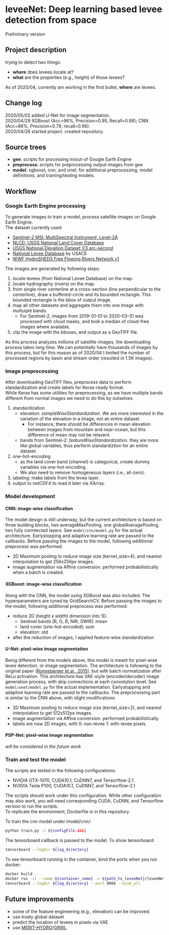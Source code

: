 # leveeNet: Deep learning based levee detection from space  
Preliminary version   
## Project description  
trying to detect two things:  
- **where** does levees locate at?  
- **what** are the properties (e.g., height) of those levees?  
  
As of 2020/04, currently am working in the first bullet, **where** are levees.  
  
## Change log  
2020/05/02 added U-Net for image segmentation.  
2020/04/29 XGBoost (Acc=96%, Precision=0.95, Recall=0.98); CNN (Acc=86%, Precision=0.79, recall=0.96).  
2020/04/26 started project. created repository.  
  
## Source trees  
- **gee**: scripts for processing in/out-of Google Earth Engine  
- **preprocess**: scripts for preprocessing output images from gee  
- **model**: xgboost, cnn, and unet. for additional preprocessing, model definitions, and training/testing models.  
  
## Workflow  
### Google Earth Engine processing  
To generate images to train a model, process satellite-images on Google Earth Engine.  
The dataset currently used:  
- [Sentinel-2 MSI: MultiSpectral Instrument, Level-2A](https://developers.google.com/earth-engine/datasets/catalog/COPERNICUS_S2_SR)
- [NLCD: USGS National Land Cover Database](https://developers.google.com/earth-engine/datasets/catalog/USGS_NLCD)
- [USGS National Elevation Dataset 1/3 arc-second](https://developers.google.com/earth-engine/datasets/catalog/USGS_NED)
- [National Levee Database](https://levees.sec.usace.army.mil/#/) by USACE  
- [WWF HydroSHEDS Free Flowing Rivers Network v1](https://developers.google.com/earth-engine/datasets/catalog/WWF_HydroSHEDS_v1_FreeFlowingRivers)  
  
The images are generated by following steps:  
1. locate levees (from National Levee Database) on the map.  
2. locate hydrography (rivers) on the map.  
3. from single river centerline at a cross-section (line perpendicular to the centerline), draw a buffered-circle and its bounded rectangle. This bounded rectangle is the bbox of output image.  
4. map all other datasets and aggregate them into one image with multuiple bands.  
   - For Sentinel-2, images from 2019-01-01 to 2020-03-31 was processed with cloud masks, and took a median of cloud-free images where available.  
5. clip the image with the bboxes, and output as a GeoTIFF file.  

As this process analyzes millions of satellite-images, the downloading process takes long time. We can potentially have thousands of images by this process, but for this reason as of 2020/04 I limited the number of processed regions by basin and stream order (resulted in 1.5K images).  
  
### Image preprocessing  
After downloading GeoTIFF files, preprocess data to perform standardization and create labels for Keras-ready format.  
While Keras has some utilities for preprocessing, as we have multiple bands different from normal images we need to do this by outselves.  
1. standardization 
   - elevation: *sampleWiseStandardization*. We are more interested in the variation of the elevation in a image, not an entire dataset. 
     - For instance, there should be differences in mean elevation between images from mountain and near-ocean, but this difference of mean may not be relavent.   
   - bands from Sentinel-2: *featureWiseStandardization*. they are more like global variables, thus perform standardiztion for an entire dataset.  
2. one-hot-encoding
   - as the land cover band (channel) is categorical, create dummy variables via one-hot-encoding. 
   - We also need to remove homogeneous layers (i.e., all-zero).  
3. labeling: make labels from the levee layer.  
4. output to netCDF4 to read it later via XArray.  
   
### Model development  
#### CNN: image-wise classification
The model design is still underway, but the current architecture is based on three building blocks, two averageMaxPooling, one globalAveragePooling, two fully conntected layers. See `model/cnn/model.py` for the actual architecture. Earlystopping and adaptive learning rate are passed to the callbacks. Before passing the images to the model, following additional preprocess was performed:
   - 2D Maximum pooling to reduce image size (kernel_size=4), and nearest interpolation to get 256x256px images.
   - image augmentation via Affine conversion. performed probabilistically when a batch is created.  
  
#### XGBoost: image-wise classification  
Along with the CNN, the model using XGBoost was also included. The hyperparameters are tuned by GridSearchCV. Before passing the images to the model, following additional preprocess was performed:  
   - reduce 2D (height x width) dimension into 1D.  
     - Sentinel bands [R, G, B, NIR, SWIR]: mean
     - land cover (one-hot-encoded): sum
     - elevation: std
   - after the reduction of images, I applied feature-wise standardization  
  
#### U-Net: pixel-wise image segmentation  
Being different from the models above, this model is meant for pixel-wise levee detection, or image segmentation. The architecture is following to the original paper ([Ronneberger et al., 2015](https://arxiv.org/abs/1505.04597)), but with batch normalization after ReLu activation. This architecture has VAE-style (encoder/decoder) image generation process, with skip connections at each convolution level. See `model/unet/model.py` for the actual implementation. Earlystopping and adaptive learning rate are passed to the callbacks. The preprocessing part is similar to the CNN above, with slight modifications:  
   - 2D Maximum pooling to reduce image size (kernel_size=2), and nearest interpolation to get 512x512px images.  
   - image augmentation via Affine conversion. performed probabilistically.  
   - labels are now 2D images, with 0: non-levee 1: with-levee pixels.
  
#### PSP-Net: pixel-wise image segmentation  
*will be considered in the future work*  
  
### Train and test the model  
The scripts are tested in the following configurations:
   - NVIDIA GTX-1070, CUDA10.1, CuDNN7, and Tensorflow-2.1.  
   - NVIDIA Tesla P100, CUDA10.1, CuDNN7, and Tensorflow-2.1  
  
The scripts should work under this configuration. While other configuration may also work, you will need corresponding CUDA, CuDNN, and Tensorflow version to run the scripts.  
To replicate the environment, Dockerfile is in this repository.  
  
To train the cnn model under model/cnn/:  
```bash  
python train.py -c ${configFile.ini}
```
  
The tensorboard callback is passed to the model. To show tensorboard:  
```bash
tensorboard --logDir ${log_directory}
```
  
To see tensorboard running in the container, bind the ports when you run docker:  
```bash
docker build .
docker run -it --name ${container_name} -v ${path_to_leveeNet}/leveeNet:/opt/analysis/leveeNet -p 9088:9088
tensorboard --logDir ${log_directory} --port 9088 --bind_all
```
  

## Future improvements  
- some of the feature engineering (e.g., elevation) can be improved.  
- use truely global dataset
- predict the location of levees in pixels via VAE  
- use [MERIT-HYDRO](https://agupubs.onlinelibrary.wiley.com/doi/full/10.1029/2019WR024873)/[GRWL](https://science.sciencemag.org/content/361/6402/585) 

